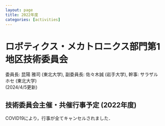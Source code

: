 ```yaml
---
layout: page
title: 2022年度
categories: [activities]
---
```

# ロボティクス・メカトロニクス部門第1地区技術委員会

委員長: 昆陽 雅司 (東北大学), 副委員長: 佐々木誠 (岩手大学), 幹事: サラザル　ホセ (東北大学)  
(2024/4/5更新)

## 技術委員会主催・共催行事予定 (2022年度)

COVID19により，行事が全てキャンセルされました．

